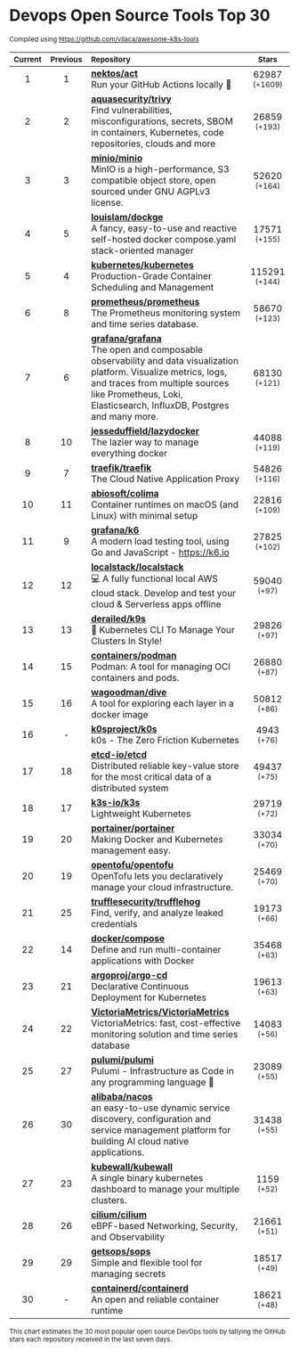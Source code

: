# Devops Open Source Tools Top 30
<sup>Compiled using https://github.com/vilaca/awesome-k8s-tools</sup>
<div align="center">

|<sub>Current</sub>|<sub>Previous</sub>|<sub>Repository</sub>|<sub>Stars</sub>|
|:---:|:---:|:---|:---:|
|1|1|[**nektos/act**](https://github.com/nektos/act)<br/>Run your GitHub Actions locally 🚀|62987 <sup>(+1609)</sup>|
|2|2|[**aquasecurity/trivy**](https://github.com/aquasecurity/trivy)<br/>Find vulnerabilities, misconfigurations, secrets, SBOM in containers, Kubernetes, code repositories, clouds and more|26859 <sup>(+193)</sup>|
|3|3|[**minio/minio**](https://github.com/minio/minio)<br/>MinIO is a high-performance, S3 compatible object store, open sourced under GNU AGPLv3 license.|52620 <sup>(+164)</sup>|
|4|5|[**louislam/dockge**](https://github.com/louislam/dockge)<br/>A fancy, easy-to-use and reactive self-hosted docker compose.yaml stack-oriented manager|17571 <sup>(+155)</sup>|
|5|4|[**kubernetes/kubernetes**](https://github.com/kubernetes/kubernetes)<br/>Production-Grade Container Scheduling and Management|115291 <sup>(+144)</sup>|
|6|8|[**prometheus/prometheus**](https://github.com/prometheus/prometheus)<br/>The Prometheus monitoring system and time series database.|58670 <sup>(+123)</sup>|
|7|6|[**grafana/grafana**](https://github.com/grafana/grafana)<br/>The open and composable observability and data visualization platform. Visualize metrics, logs, and traces from multiple sources like Prometheus, Loki, Elasticsearch, InfluxDB, Postgres and many more. |68130 <sup>(+121)</sup>|
|8|10|[**jesseduffield/lazydocker**](https://github.com/jesseduffield/lazydocker)<br/>The lazier way to manage everything docker|44088 <sup>(+119)</sup>|
|9|7|[**traefik/traefik**](https://github.com/traefik/traefik)<br/>The Cloud Native Application Proxy|54826 <sup>(+116)</sup>|
|10|11|[**abiosoft/colima**](https://github.com/abiosoft/colima)<br/>Container runtimes on macOS (and Linux) with minimal setup|22816 <sup>(+109)</sup>|
|11|9|[**grafana/k6**](https://github.com/grafana/k6)<br/>A modern load testing tool, using Go and JavaScript - https://k6.io|27825 <sup>(+102)</sup>|
|12|12|[**localstack/localstack**](https://github.com/localstack/localstack)<br/>💻 A fully functional local AWS cloud stack. Develop and test your cloud & Serverless apps offline|59040 <sup>(+97)</sup>|
|13|13|[**derailed/k9s**](https://github.com/derailed/k9s)<br/>🐶 Kubernetes CLI To Manage Your Clusters In Style!|29826 <sup>(+97)</sup>|
|14|15|[**containers/podman**](https://github.com/containers/podman)<br/>Podman: A tool for managing OCI containers and pods.|26880 <sup>(+87)</sup>|
|15|16|[**wagoodman/dive**](https://github.com/wagoodman/dive)<br/>A tool for exploring each layer in a docker image|50812 <sup>(+86)</sup>|
|16|-|[**k0sproject/k0s**](https://github.com/k0sproject/k0s)<br/>k0s - The Zero Friction Kubernetes|4943 <sup>(+76)</sup>|
|17|18|[**etcd-io/etcd**](https://github.com/etcd-io/etcd)<br/>Distributed reliable key-value store for the most critical data of a distributed system|49437 <sup>(+75)</sup>|
|18|17|[**k3s-io/k3s**](https://github.com/k3s-io/k3s)<br/>Lightweight Kubernetes|29719 <sup>(+72)</sup>|
|19|20|[**portainer/portainer**](https://github.com/portainer/portainer)<br/>Making Docker and Kubernetes management easy.|33034 <sup>(+70)</sup>|
|20|19|[**opentofu/opentofu**](https://github.com/opentofu/opentofu)<br/>OpenTofu lets you declaratively manage your cloud infrastructure.|25469 <sup>(+70)</sup>|
|21|25|[**trufflesecurity/trufflehog**](https://github.com/trufflesecurity/trufflehog)<br/>Find, verify, and analyze leaked credentials|19173 <sup>(+66)</sup>|
|22|14|[**docker/compose**](https://github.com/docker/compose)<br/>Define and run multi-container applications with Docker|35468 <sup>(+63)</sup>|
|23|21|[**argoproj/argo-cd**](https://github.com/argoproj/argo-cd)<br/>Declarative Continuous Deployment for Kubernetes|19613 <sup>(+63)</sup>|
|24|22|[**VictoriaMetrics/VictoriaMetrics**](https://github.com/VictoriaMetrics/VictoriaMetrics)<br/>VictoriaMetrics: fast, cost-effective monitoring solution and time series database|14083 <sup>(+56)</sup>|
|25|27|[**pulumi/pulumi**](https://github.com/pulumi/pulumi)<br/>Pulumi - Infrastructure as Code in any programming language 🚀|23089 <sup>(+55)</sup>|
|26|30|[**alibaba/nacos**](https://github.com/alibaba/nacos)<br/>an easy-to-use dynamic service discovery, configuration and service management platform for building AI cloud native applications.|31438 <sup>(+55)</sup>|
|27|23|[**kubewall/kubewall**](https://github.com/kubewall/kubewall)<br/>A single binary kubernetes dashboard to manage your multiple clusters.|1159 <sup>(+52)</sup>|
|28|26|[**cilium/cilium**](https://github.com/cilium/cilium)<br/>eBPF-based Networking, Security, and Observability|21661 <sup>(+51)</sup>|
|29|29|[**getsops/sops**](https://github.com/getsops/sops)<br/>Simple and flexible tool for managing secrets|18517 <sup>(+49)</sup>|
|30|-|[**containerd/containerd**](https://github.com/containerd/containerd)<br/>An open and reliable container runtime|18621 <sup>(+48)</sup>|


</div>

<sub>This chart estimates the 30 most popular open source DevOps tools by tallying the GitHub stars each repository received in the last seven days.</sub>
